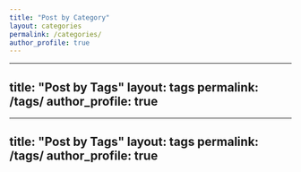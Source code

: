 ```yaml
---
title: "Post by Category"
layout: categories
permalink: /categories/
author_profile: true
---
```

---
title: "Post by Tags"
layout: tags
permalink: /tags/
author_profile: true
---
---
title: "Post by Tags"
layout: tags
permalink: /tags/
author_profile: true
---
